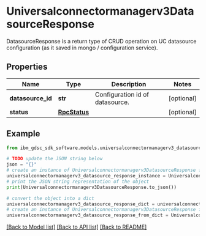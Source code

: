 # Universalconnectormanagerv3DatasourceResponse

DatasourceResponse is a return type of CRUD operation on UC datasource configuration (as it saved in mongo / configuration service).

## Properties

Name | Type | Description | Notes
------------ | ------------- | ------------- | -------------
**datasource_id** | **str** | Configuration id of datasource. | [optional] 
**status** | [**RpcStatus**](RpcStatus.md) |  | [optional] 

## Example

```python
from ibm_gdsc_sdk_software.models.universalconnectormanagerv3_datasource_response import Universalconnectormanagerv3DatasourceResponse

# TODO update the JSON string below
json = "{}"
# create an instance of Universalconnectormanagerv3DatasourceResponse from a JSON string
universalconnectormanagerv3_datasource_response_instance = Universalconnectormanagerv3DatasourceResponse.from_json(json)
# print the JSON string representation of the object
print(Universalconnectormanagerv3DatasourceResponse.to_json())

# convert the object into a dict
universalconnectormanagerv3_datasource_response_dict = universalconnectormanagerv3_datasource_response_instance.to_dict()
# create an instance of Universalconnectormanagerv3DatasourceResponse from a dict
universalconnectormanagerv3_datasource_response_from_dict = Universalconnectormanagerv3DatasourceResponse.from_dict(universalconnectormanagerv3_datasource_response_dict)
```
[[Back to Model list]](../README.md#documentation-for-models) [[Back to API list]](../README.md#documentation-for-api-endpoints) [[Back to README]](../README.md)


